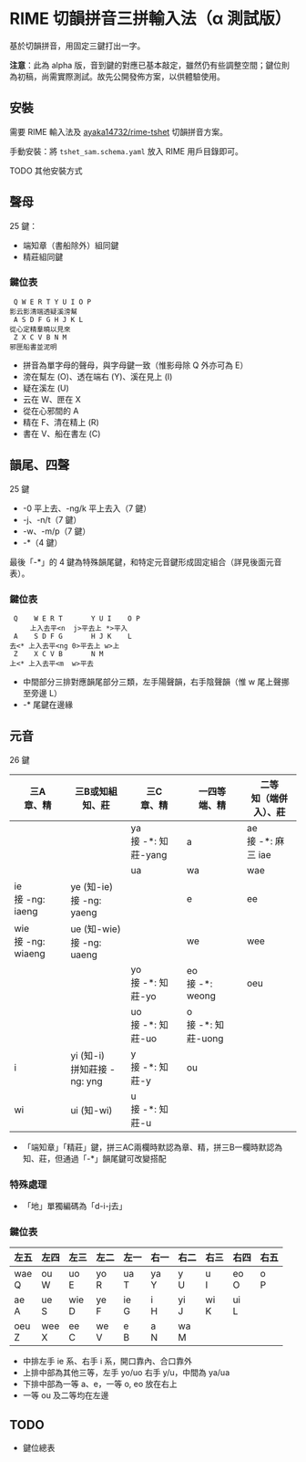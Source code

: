 # RIME 切韻拼音三拼輸入法（α 測試版）

基於切韻拼音，用固定三鍵打出一字。

__注意__：此為 alpha 版，音到鍵的對應已基本敲定，雖然仍有些調整空間；鍵位則為初稿，尚需實際測試。故先公開發佈方案，以供體驗使用。

## 安裝

需要 RIME 輸入法及 [ayaka14732/rime-tshet](https://github.com/ayaka14732/rime-tshet) 切韻拼音方案。

手動安裝：將 `tshet_sam.schema.yaml` 放入 RIME 用戶目錄即可。

TODO 其他安裝方式

## 聲母

25 鍵：

- 端知章（書船除外）組同鍵
- 精莊組同鍵

### 鍵位表

```
 Q W E R T Y U I O P
影云影清端透疑溪滂幫
 A S D F G H J K L
從心定精羣曉以見來
 Z X C V B N M
邪匣船書並泥明
```

- 拼音為單字母的聲母，與字母鍵一致（惟影母除 Q 外亦可為 E）
- 滂在幫左 (O)、透在端右 (Y)、溪在見上 (I)
- 疑在溪左 (U)
- 云在 W、匣在 X
- 從在心邪間的 A
- 精在 F、清在精上 (R)
- 書在 V、船在書左 (C)

## 韻尾、四聲

25 鍵

- -0 平上去、-ng/k 平上去入（7 鍵）
- -j、-n/t（7 鍵）
- -w、-m/p（7 鍵）
- -*（4 鍵）

最後「-*」的 4 鍵為特殊韻尾鍵，和特定元音鍵形成固定組合（詳見後面元音表）。

### 鍵位表

```
 Q    W E R T       Y U I    O P
     上入去平<n  j>平去上 *>平入
 A    S D F G       H J K    L
去<* 上入去平<ng 0>平去上 w>上
 Z    X C V B       N M
上<* 上入去平<m  w>平去
```

- 中間部分三排對應韻尾部分三類，左手陽聲韻，右手陰聲韻（惟 w 尾上聲挪至旁邊 L）
- -* 尾鍵在邊緣

## 元音

26 鍵

| 三A<br />章、精         | 三B或知組<br />知、莊            | 三C<br />章、精          | 一四等<br />端、精      | 二等<br />知（端併入）、莊 |
| ----------------------- | -------------------------------- | ------------------------ | ----------------------- | -------------------------- |
|                         |                                  | ya<br />接 -*: 知莊-yang | a                       | ae<br />接 -*: 麻三 iae    |
|                         |                                  | ua                       | wa                      | wae                        |
| ie<br />接 -ng: iaeng   | ye (知-ie)<br />接 -ng: yaeng    |                          | e                       | ee                         |
| wie<br />接 -ng: wiaeng | ue (知-wie)<br />接 -ng: uaeng   |                          | we                      | wee                        |
|                         |                                  | yo<br />接 -*: 知莊-yo   | eo<br />接 -*: weong    | oeu                        |
|                         |                                  | uo<br />接 -*: 知莊-uo   | o<br />接 -*: 知莊-uong |                            |
| i                       | yi (知-i)<br />拼知莊接 -ng: yng | y<br />接 -*: 知莊-y     | ou                      |                            |
| wi                      | ui (知-wi)                       | u<br />接 -*: 知莊-u     |                         |                            |

- 「端知章」「精莊」鍵，拼三AC兩欄時默認為章、精，拼三B一欄時默認為知、莊，但通過「-*」韻尾鍵可改變搭配

### 特殊處理

- 「地」單獨編碼為「d-i-j去」

### 鍵位表

| 左五       | 左四       | 左三       | 左二      | 左一      | 右一      | 右二      | 右三      | 右四      | 右五     |
| ---------- | ---------- | ---------- | --------- | --------- | --------- | --------- | --------- | --------- | -------- |
| wae<br />Q | ou<br />W  | uo<br />E  | yo<br />R | ua<br />T | ya<br />Y | y<br />U  | u<br />I  | eo<br />O | o<br />P |
| ae<br />A  | ue<br />S  | wie<br />D | ye<br />F | ie<br />G | i<br />H  | yi<br />J | wi<br />K | ui<br />L |          |
| oeu<br />Z | wee<br />X | ee<br />C  | we<br />V | e<br />B  | a<br />N  | wa<br />M |           |           |          |

- 中排左手 ie 系、右手 i 系，開口靠內、合口靠外
- 上排中部為其他三等，左手 yo/uo 右手 y/u，中間為 ya/ua
- 下排中部為一等 a、e，一等 o, eo 放在右上
- 一等 ou 及二等均在左邊

## TODO

- 鍵位總表